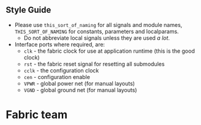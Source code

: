 ## Style Guide

* Please use `this_sort_of_naming` for all signals and module names, `THIS_SORT_OF_NAMING` for constants, parameters and localparams.
  * Do not abbreviate local signals unless they are used *a lot*.
* Interface ports where required, are:
  * `clk` - the fabric clock for use at application runtime (this is the good clock)
  * `rst` - the fabric reset signal for resetting all submodules
  * `cclk` - the configuration clock
  * `cen` - configuration enable
  * `VPWR` - global power net (for manual layouts)
  * `VGND` - global ground net (for manual layouts)

# Fabric team
